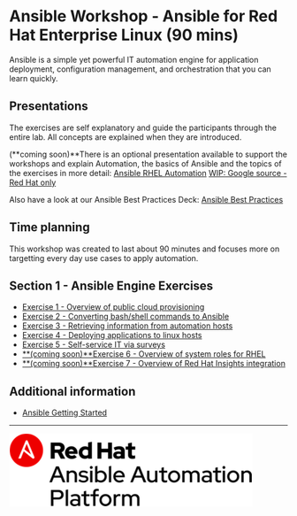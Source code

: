# Ansible Workshop - Ansible for Red Hat Enterprise Linux (90 mins)

Ansible is a simple yet powerful IT automation engine for application deployment, configuration management, and orchestration that you can learn quickly.

## Presentations

The exercises are self explanatory and guide the participants through the entire lab. All concepts are explained when they are introduced.

(**coming soon)**There is an optional presentation available to support the workshops and explain Automation, the basics of Ansible and the topics of the exercises in more detail:
[Ansible RHEL Automation](../../decks/ansible_rhel.pdf)
[WIP: Google source - Red Hat only](https://drive.google.com/open?id=143JtFwmz469ucKNbB4L5T-PtKfurjpcOmCICzSbwm3Y)

Also have a look at our Ansible Best Practices Deck:
[Ansible Best Practices](../../decks/ansible_best_practices.pdf)

## Time planning

This workshop was created to last about 90 minutes and focuses more on targetting every day use cases to apply automation. 

## Section 1 - Ansible Engine Exercises

 - [Exercise 1 - Overview of public cloud provisioning](1-setup)
 - [Exercise 2 - Converting bash/shell commands to Ansible](2-adhoc)
 - [Exercise 3 - Retrieving information from automation hosts](3-variables)
 - [Exercise 4 - Deploying applications to linux hosts](4-roles)
 - [Exercise 5 - Self-service IT via surveys](5-surveys)
 - [**(coming soon)**Exercise 6 - Overview of system roles for RHEL](6-system-roles)
 - [**(coming soon)**Exercise 7 - Overview of Red Hat Insights integration](7-insights)

## Additional information

 - [Ansible Getting Started](http://docs.ansible.com/ansible/latest/intro_getting_started.html)

---
![Red Hat Ansible Automation](../../images/rh-ansible-automation-platform.png)
